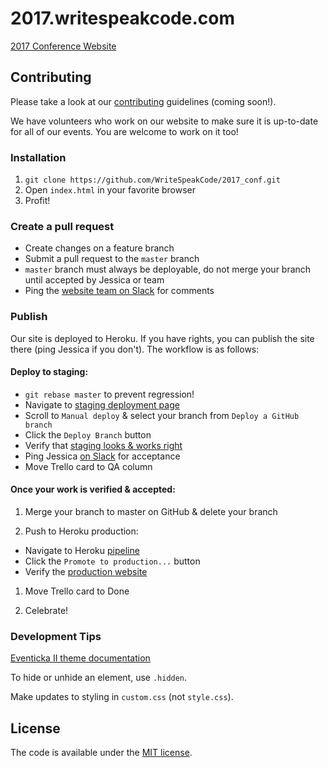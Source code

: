# 2017.writespeakcode.com
[2017 Conference Website](2017.writespeakcode.com)

## Contributing

Please take a look at our [contributing](CONTRIBUTE.md) guidelines (coming soon!).

We have volunteers who work on our website to make sure it is up-to-date for all of our events. You are welcome to work on it too!

### Installation

1. `git clone https://github.com/WriteSpeakCode/2017_conf.git`
1. Open `index.html` in your favorite browser
1. Profit!

### Create a pull request

- Create changes on a feature branch
- Submit a pull request to the `master` branch
 - `master` branch must always be deployable, do not merge your branch until accepted by Jessica or team
- Ping the [website team on Slack](https://writespeakcode.slack.com/messages/2017_conf_website/) for comments

### Publish

Our site is deployed to Heroku. If you have rights, you can publish
the site there (ping Jessica if you don't). The workflow is as follows:

#### Deploy to staging:

- `git rebase master` to prevent regression!
- Navigate to [staging deployment page](https://dashboard.heroku.com/apps/writespeakcode2017-staging/deploy/github)
- Scroll to `Manual deploy` & select your branch from `Deploy a GitHub branch`
- Click the `Deploy Branch` button
- Verify that [staging looks & works right](https://writespeakcode2017-staging.herokuapp.com/index.html)
- Ping Jessica [on Slack](https://writespeakcode.slack.com/messages/@jarmstrong/) for acceptance
- Move Trello card to QA column

#### Once your work is verified & accepted:

1. Merge your branch to master on GitHub & delete your branch

1. Push to Heroku production:

 - Navigate to Heroku [pipeline](https://dashboard.heroku.com/pipelines/ebe10265-7105-40ec-b2b0-9b554da09992)
 - Click the `Promote to production...` button
 - Verify the [production website](http://2017.writespeakcode.com/)

1. Move Trello card to Done

1. Celebrate!

### Development Tips

[Eventicka II theme documentation](https://github.com/WriteSpeakCode/2017-raw-template/blob/master/documentation/index.html)

To hide or unhide an element, use `.hidden`.

Make updates to styling in `custom.css` (not `style.css`).

## License

The code is available under the [MIT license](MIT-LICENSE).
